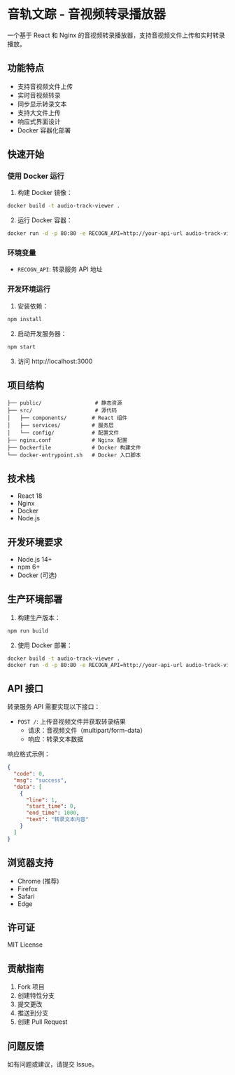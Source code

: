 # 音轨文踪 - 音视频转录播放器

一个基于 React 和 Nginx 的音视频转录播放器，支持音视频文件上传和实时转录播放。

## 功能特点

- 支持音视频文件上传
- 实时音视频转录
- 同步显示转录文本
- 支持大文件上传
- 响应式界面设计
- Docker 容器化部署

## 快速开始

### 使用 Docker 运行

1. 构建 Docker 镜像：

```bash
docker build -t audio-track-viewer .
```

2. 运行 Docker 容器：

```bash
docker run -d -p 80:80 -e RECOGN_API=http://your-api-url audio-track-viewer
```

### 环境变量

- `RECOGN_API`: 转录服务 API 地址

### 开发环境运行

1. 安装依赖：

```bash
npm install
```

2. 启动开发服务器：

```bash
npm start
```

3. 访问 http://localhost:3000

## 项目结构

```
├── public/                 # 静态资源
├── src/                    # 源代码
│   ├── components/        # React 组件
│   ├── services/          # 服务层
│   └── config/            # 配置文件
├── nginx.conf             # Nginx 配置
├── Dockerfile             # Docker 构建文件
└── docker-entrypoint.sh   # Docker 入口脚本
```

## 技术栈

- React 18
- Nginx
- Docker
- Node.js

## 开发环境要求

- Node.js 14+
- npm 6+
- Docker (可选)

## 生产环境部署

1. 构建生产版本：

```bash
npm run build
```

2. 使用 Docker 部署：

```bash
docker build -t audio-track-viewer .
docker run -d -p 80:80 -e RECOGN_API=http://your-api-url audio-track-viewer
```

## API 接口

转录服务 API 需要实现以下接口：

- `POST /`: 上传音视频文件并获取转录结果
  - 请求：音视频文件（multipart/form-data）
  - 响应：转录文本数据

响应格式示例：

```json
{
  "code": 0,
  "msg": "success",
  "data": [
    {
      "line": 1,
      "start_time": 0,
      "end_time": 1000,
      "text": "转录文本内容"
    }
  ]
}
```

## 浏览器支持

- Chrome (推荐)
- Firefox
- Safari
- Edge

## 许可证

MIT License

## 贡献指南

1. Fork 项目
2. 创建特性分支
3. 提交更改
4. 推送到分支
5. 创建 Pull Request

## 问题反馈

如有问题或建议，请提交 Issue。